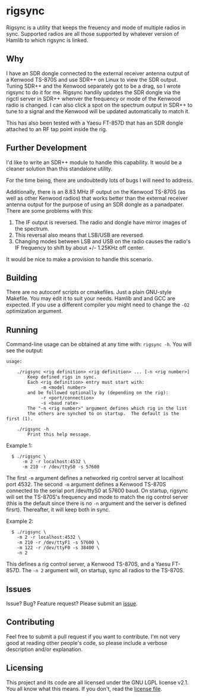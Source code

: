 # rigsync

Rigsync is a utility that keeps the freuency and mode of multiple radios in sync.  Supported radios are all those supported by whatever version of Hamlib to which rigsync is linked.

## Why

I have an SDR dongle connected to the external receiver antenna output of a Kenwood TS-870S and use SDR++ on Linux to view the SDR output.  Tuning SDR++ and the Kenwood separately got to be a drag, so I wrote rigsync to do it for me.  Rigsync handily updates the SDR dongle via the rigctl server in SDR++ whenver the frequency or mode of the Kenwood radio is changed.  I can also click a spot on the spectrum output in SDR++ to tune to a signal and the Kenwood will be updated automatically to match it.

This has also been tested with a Yaesu FT-857D that has an SDR dongle attached to an RF tap point inside the rig.

## Further Development

I'd like to write an SDR++ module to handle this capability.  It would be a cleaner solution than this standalone utility.

For the time being, there are undoubtedly lots of bugs I will need to address.

Additionally, there is an 8.83 MHz IF output on the Kenwood TS-870S (as well as other Kenwood radios) that works better than the external receiver antenna output for the purpose of using an SDR dongle as a panadpater.  There are some problems with this:

1. The IF output is reversed.  The radio and dongle have mirror images of the spectrum.
2. This reversal also means that LSB/USB are reversed.
3. Changing modes between LSB and USB on the radio causes the radio's IF frequency to shift by about +/- 1.25KHz off center.

It would be nice to make a provision to handle this scenario.

## Building

There are no autoconf scripts or cmakefiles.  Just a plain GNU-style Makefile.  You may edit it to suit your needs.  Hamlib and and GCC are expected.  If you use a different compiler you might need to change the ```-O2``` optimization argument.

## Running

Command-line usage can be obtained at any time with:  ```rigsync -h```.  You will see the output:

```
usage:

    ./rigsync <rig definition> <rig definition> ... [-n <rig number>]
        Keep defined rigs in sync.
        Each <rig definition> entry must start with:
             -m <model number>
        and be followed optionally by (depending on the rig):
             -r <port/connection>
             -s <baud rate>
        The "-n <rig number>" argument defines which rig in the list
        the others are synched to on startup.  The default is the first (1).

    ./rigsync -h
        Print this help message.
```

Example 1:

```
  $ ./rigsync \
      -m 2 -r localhost:4532 \
      -m 210 -r /dev/ttyS0 -s 57600
```

The first ```-m``` argument defines a networked rig control server at localhost port 4532.  The second  ```-m``` argument defines a Kenwood TS-870S connected to the serial port /dev/ttyS0 at 57600 baud.  On startup, rigsync will set the TS-870S's frequency and mode to match the rig control server (this is the default since there is no ```-n``` argument and the server is defined firsrt).  Thereafter, it will keep both in sync.

Example 2:

```
  $ ./rigsync \
    -m 2 -r localhost:4532 \
    -m 210 -r /dev/ttyF1 -s 57600 \
    -m 122 -r /dev/ttyF0 -s 38400 \
    -n 2
```

This defines a rig control server, a Kenwood TS-870S, and a Yaesu FT-857D.  The ```-n 2``` argument will, on startup, sync all radios to the TS-870S.

## Issues

Issue?  Bug?  Feature request?  Please submit an [issue](https://github.com/daveriesz/rigsync/issues).

## Contributing

Feel free to submit a pull request if you want to contribute.  I'm not very good at reading other people's code, so please include a verbose description and/or explanation.

## Licensing

This project and its code are all licensed under the GNU LGPL license v2.1.  You all know what this means.  If you don't, read the [license file](LICENSE).

